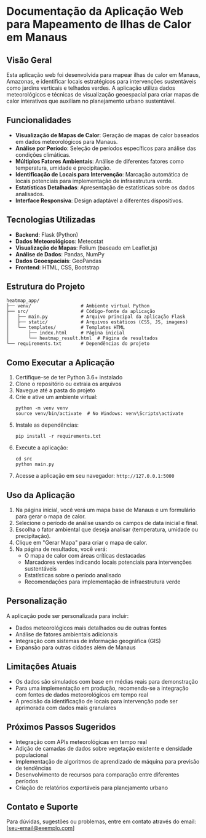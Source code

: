 # Documentação da Aplicação Web para Mapeamento de Ilhas de Calor em Manaus

## Visão Geral

Esta aplicação web foi desenvolvida para mapear ilhas de calor em Manaus, Amazonas, e identificar locais estratégicos para intervenções sustentáveis como jardins verticais e telhados verdes. A aplicação utiliza dados meteorológicos e técnicas de visualização geoespacial para criar mapas de calor interativos que auxiliam no planejamento urbano sustentável.

## Funcionalidades

- **Visualização de Mapas de Calor**: Geração de mapas de calor baseados em dados meteorológicos para Manaus.
- **Análise por Período**: Seleção de períodos específicos para análise das condições climáticas.
- **Múltiplos Fatores Ambientais**: Análise de diferentes fatores como temperatura, umidade e precipitação.
- **Identificação de Locais para Intervenção**: Marcação automática de locais potenciais para implementação de infraestrutura verde.
- **Estatísticas Detalhadas**: Apresentação de estatísticas sobre os dados analisados.
- **Interface Responsiva**: Design adaptável a diferentes dispositivos.

## Tecnologias Utilizadas

- **Backend**: Flask (Python)
- **Dados Meteorológicos**: Meteostat
- **Visualização de Mapas**: Folium (baseado em Leaflet.js)
- **Análise de Dados**: Pandas, NumPy
- **Dados Geoespaciais**: GeoPandas
- **Frontend**: HTML, CSS, Bootstrap

## Estrutura do Projeto

```
heatmap_app/
├── venv/                  # Ambiente virtual Python
├── src/                   # Código-fonte da aplicação
│   ├── main.py            # Arquivo principal da aplicação Flask
│   ├── static/            # Arquivos estáticos (CSS, JS, imagens)
│   └── templates/         # Templates HTML
│       ├── index.html     # Página inicial
│       └── heatmap_result.html  # Página de resultados
└── requirements.txt       # Dependências do projeto
```

## Como Executar a Aplicação

1. Certifique-se de ter Python 3.6+ instalado
2. Clone o repositório ou extraia os arquivos
3. Navegue até a pasta do projeto
4. Crie e ative um ambiente virtual:
   ```
   python -m venv venv
   source venv/bin/activate  # No Windows: venv\Scripts\activate
   ```
5. Instale as dependências:
   ```
   pip install -r requirements.txt
   ```
6. Execute a aplicação:
   ```
   cd src
   python main.py
   ```
7. Acesse a aplicação em seu navegador: `http://127.0.0.1:5000`

## Uso da Aplicação

1. Na página inicial, você verá um mapa base de Manaus e um formulário para gerar o mapa de calor.
2. Selecione o período de análise usando os campos de data inicial e final.
3. Escolha o fator ambiental que deseja analisar (temperatura, umidade ou precipitação).
4. Clique em "Gerar Mapa" para criar o mapa de calor.
5. Na página de resultados, você verá:
   - O mapa de calor com áreas críticas destacadas
   - Marcadores verdes indicando locais potenciais para intervenções sustentáveis
   - Estatísticas sobre o período analisado
   - Recomendações para implementação de infraestrutura verde

## Personalização

A aplicação pode ser personalizada para incluir:
- Dados meteorológicos mais detalhados ou de outras fontes
- Análise de fatores ambientais adicionais
- Integração com sistemas de informação geográfica (GIS)
- Expansão para outras cidades além de Manaus

## Limitações Atuais

- Os dados são simulados com base em médias reais para demonstração
- Para uma implementação em produção, recomenda-se a integração com fontes de dados meteorológicos em tempo real
- A precisão da identificação de locais para intervenção pode ser aprimorada com dados mais granulares

## Próximos Passos Sugeridos

- Integração com APIs meteorológicas em tempo real
- Adição de camadas de dados sobre vegetação existente e densidade populacional
- Implementação de algoritmos de aprendizado de máquina para previsão de tendências
- Desenvolvimento de recursos para comparação entre diferentes períodos
- Criação de relatórios exportáveis para planejamento urbano

## Contato e Suporte

Para dúvidas, sugestões ou problemas, entre em contato através do email: [seu-email@exemplo.com]
